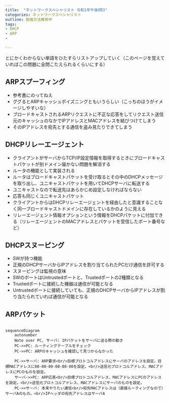 ```yaml
---
title:  "ネットワークスペシャリスト 令和1年午後Ⅰ問3"
categories: ネットワークスペシャリスト
outline: 勉強方法模索中
tags:
- DHCP
- ARP
- 

---
```



とにかくわからない単語をひたすらリストアップしていく（このページを覚えていればこの問題に全問こたえられるくらいにする）

## ARPスプーフィング

- 参考書にのってねえ
- ググるとARPキャッシュポイズニングともいうらしい（こっちのほうがイメージしやすいな）
- ブロードキャストされるARPリクエストに不正な応答をしてリクエスト送信元のキャッシュのなかでIPアドレスとMACアドレスを結びつけてしまう
- そのIPアドレスを宛先とする通信を盗み見たりできてしまう

## DHCPリレーエージェント

- クライアントがサーバからTCP/IP設定情報を取得するときにブロードキャストパケットが別ドメイン届かない問題を解消する
- ルータの機能として実装される
- ルータはブロードキャストパケットを受け取るとその中のDHCPメッセージを取り出し、ユニキャストパケットを用いてDHCPサーバに転送する
- ユニキャストなので転送先はあらかじめ設定しなければならない
- 応答も同じくユニキャストパケット
- クライアントからはDHCPリレーエージェントを経由したと意識することなく同一ブロードキャストドメインに存在しているかのように見える
- リレーエージェント情報オプションという情報をDHCPパケットに付加できる（リレーエージェントのMACアドレスとパケットを受信したポート番号など）

## DHCPスヌーピング

- SWが持つ機能
- 正規のDHCPサーバからIPアドレスを割り当てられたPCだけ通信を許可する
- スヌーピングは監視の意味
- SWのポートはUntrustedポートと、Trustedポートの2種類となる
- Trustedポートに接続した機器は通信が可能となる
- Untrustedポートに接続していても、正規のDHCPサーバからIPアドレスが割り当たられていれば通信が可能となる

## ARPパケット
  
```mermaid

sequenceDiagram
    autonumber
    Note over PC, サーバ: IPパケットをサーバに送る際の動き
    PC->>PC: ルーティングテーブルをチェック
    PC->>PC: ARPのキャッシュを確認して見つからなかった

    PC->>サーバ: ARP要求<br/>目標プロトコルアドレスにサーバのアドレスを設定。目標MACアドレスに00-00-00-00-00-00を設定。<br/>送信元プロトコルアドレス、MACアドレスにPCのものを設定。
    サーバ->>PC: ARP応答<br/>目標プロトコルアドレス、MACアドレスにPCのアドレスを設定。<br/>送信元プロトコルアドレス、MACアドレスにサーバのものを設定。
    PC->>サーバ: 本来やりたい通信<br/>宛先MACアドレスは（直接ルーティングなので）サーバAのもの。<br/>IPヘッダの宛先アドレスはサーバA
```
